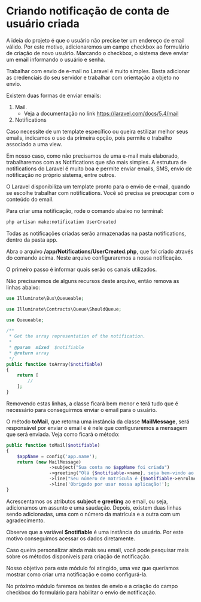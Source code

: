 # Criando notificação de conta de usuário criada

A ideia do projeto é que o usuário não precise ter um endereço de email válido. Por este motivo, adicionaremos um campo checkbox ao formulário de criação de novo usuário. Marcando o checkbox, o sistema deve enviar um email informando o usuário e senha.

Trabalhar com envio de e-mail no Laravel é muito simples. Basta adicionar as credenciais do seu servidor e trabalhar com orientação a objeto no envio.

Existem duas formas de enviar emails:

1. Mail.
	* Veja a documentação no link <https://laravel.com/docs/5.4/mail>
2. Notifications

Caso necessite de um template específico ou queira estilizar melhor seus emails, indicamos o uso da primeira opção, pois permite o trabalho associado a uma view.

Em nosso caso, como não precisamos de uma e-mail mais elaborado, trabalharemos com as Notifications que são mais simples. A estrutura de notifications do Laravel é muito boa e permite enviar emails, SMS, envio de notificação no próprio sistema, entre outros.

O Laravel disponibiliza um template pronto para o envio de e-mail, quando se escolhe trabalhar com notifications. Você só precisa se preocupar com o conteúdo do email.

Para criar uma notificação, rode o comando abaixo no terminal:

```sh
php artisan make:notification UserCreated
```

Todas as notificações criadas serão armazenadas na pasta notifications, dentro da pasta app.

Abra o arquivo **/app/Notifications/UserCreated.php**, que foi criado através do comando acima. Neste arquivo configuraremos a nossa notificação.

O primeiro passo é informar quais serão os canais utilizados.

Não precisaremos de alguns recursos deste arquivo, então remova as linhas abaixo:

```php
use Illuminate\Bus\Queueable;

use Illuminate\Contracts\Queue\ShouldQueue;

use Queueable;

/**
 * Get the array representation of the notification.
 *
 * @param  mixed  $notifiable
 * @return array
 */
public function toArray($notifiable)
{
    return [
        //
    ];
}
```

Removendo estas linhas, a classe ficará bem menor e terá tudo que é necessário para conseguirmos enviar o email para o usuário.

O método **toMail**, que retorna uma instância da classe **MailMessage**, será responsável por enviar o email e é nele que configuraremos a mensagem que será enviada. Veja como ficará o método:

```php
public function toMail($notifiable)
{
    $appName = config('app.name');
    return (new MailMessage)
                ->subject("Sua conta no $appName foi criada")
                ->greeting("Olá {$notifiable->name}, seja bem-vindo ao $appName")
                ->line("Seu número de matrícula é {$notifiable->enrolment}")
                ->line('Obrigado por usar nossa aplicação!');
}
```

Acrescentamos os atributos **subject** e **greeting** ao email, ou seja, adicionamos um assunto e uma saudação. Depois, existem duas linhas sendo adicionadas, uma com o número da matrícula e a outra com um agradecimento.

Observe que a variável **$notifiable** é uma instância do usuário. Por este motivo conseguimos acessar os dados diretamente.

Caso queira personalizar ainda mais seu email, você pode pesquisar mais sobre os métodos disponíveis para criação de notificação.

Nosso objetivo para este módulo foi atingido, uma vez que queríamos mostrar como criar uma notificação e como configurá-la.

No próximo módulo faremos os testes de envio e a criação do campo checkbox do formulário para habilitar o envio de notificação.